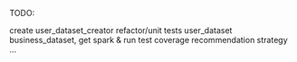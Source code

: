 TODO:

create user_dataset_creator
refactor/unit tests user_dataset business_dataset, get spark & run test coverage
recommendation strategy ... 
